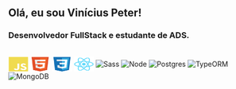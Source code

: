## Olá, eu sou Vinícius Peter! 
### Desenvolvedor FullStack e estudante de ADS.

<!-- ![Anurag's GitHub stats](https://github-readme-stats.vercel.app/api?username=ViniciusPeter&show_icons=true&theme=transparent) -->

<div style="display: inline_block"><br>
  <img align="center" alt="Js" height="30" width="40" src="https://raw.githubusercontent.com/devicons/devicon/master/icons/javascript/javascript-plain.svg">
  <img align="center" alt="HTML" height="30" width="40" src="https://raw.githubusercontent.com/devicons/devicon/master/icons/html5/html5-original.svg">
  <img align="center" alt="CSS" height="30" width="40" src="https://raw.githubusercontent.com/devicons/devicon/master/icons/css3/css3-original.svg">
  <img align="center" alt="React" height="30" width="40"  src="https://raw.githubusercontent.com/devicons/devicon/master/icons/react/react-original.svg">
  <img align="center" alt="Sass" height="30" width="40"  src="https://camo.githubusercontent.com/43b7aad9d0c6491bba8433135c561ac256cb8118e977a9f46830151808c1c1da/68747470733a2f2f63646e2e6a7364656c6976722e6e65742f67682f64657669636f6e732f64657669636f6e406c61746573742f69636f6e732f736173732f736173732d6f726967696e616c2e737667">
  <img align="center" alt="Node" height="30" width="40"  src="https://camo.githubusercontent.com/2cde166000bd4271614ef8c0a7e435af8a087c05f4d5a36f1945663d363bd463/68747470733a2f2f63646e2e6a7364656c6976722e6e65742f67682f64657669636f6e732f64657669636f6e2f69636f6e732f6e6f64656a732f6e6f64656a732d6f726967696e616c2e737667">
  <img align="center" alt="Postgres" height="30" width="40"  src="https://cdn.icon-icons.com/icons2/2415/PNG/512/postgresql_plain_wordmark_logo_icon_146390.png">
  <img align="center" alt="TypeORM" height="30" width="40"  src="https://user-images.githubusercontent.com/62142146/208088732-e168fd64-3e48-4f48-b14d-9d91fa7d99f6.svg">
  <img align="center" alt="MongoDB" height="30" width="40"  src="https://www.google.com/url?sa=i&url=https%3A%2F%2Fwww.pngwing.com%2Fen%2Fsearch%3Fq%3Dmongodb&psig=AOvVaw36S87AIncOqDk-TVNiyLLN&ust=1717797493947000&source=images&cd=vfe&opi=89978449&ved=0CBIQjRxqFwoTCLjp5cX8x4YDFQAAAAAdAAAAABA](https://icons8.com/icon/8rKdRqZFLurS/mongodb-a-cross-platform-document-oriented-database-program">

</div>
  
